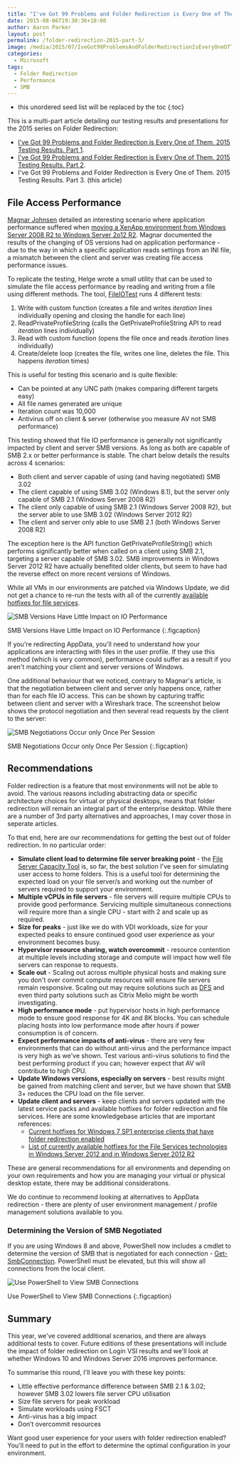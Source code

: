 ```yaml
---
title: "I've Got 99 Problems and Folder Redirection is Every One of Them. 2015 Testing Results. Part 3."
date: 2015-08-06T19:30:36+10:00
author: Aaron Parker
layout: post
permalink: /folder-redirection-2015-part-3/
image: /media/2015/07/IveGot99ProblemsAndFolderRedirectionIsEveryOneOfThem.png
categories:
  - Microsoft
tags:
  - Folder Redirection
  - Performance
  - SMB
---
```

* this unordered seed list will be replaced by the toc
{:toc}

This is a multi-part article detailing our testing results and presentations for the 2015 series on Folder Redirection:

* [I've Got 99 Problems and Folder Redirection is Every One of Them. 2015 Testing Results. Part 1]({{site.baseurl}}/folder-redirection-2015-part-1/).
* [I've Got 99 Problems and Folder Redirection is Every One of Them. 2015 Testing Results. Part 2]({{site.baseurl}}/folder-redirection-2015-part-2/).
* I've Got 99 Problems and Folder Redirection is Every One of Them. 2015 Testing Results. Part 3. (this article)

## File Access Performance

[Magnar Johnsen](http://twitter.com/magnarjohnsen) detailed an interesting scenario where application performance suffered when [moving a XenApp environment from Windows Server 2008 R2 to Windows Server 2o12 R2](http://j.mp/ini-smb). Magnar documented the results of the changing of OS versions had on application performance - due to the way in which a specific application reads settings from an INI file, a mismatch between the client and server was creating file access performance issues.

To replicate the testing, Helge wrote a small utility that can be used to simulate the file access performance by reading and writing from a file using different methods. The tool, [FileIOTest](https://helgeklein.com/blog/2015/08/fileiotest-times-duration-file-io-operations/) runs 4 different tests:

  1. Write with custom function (creates a file and writes _iteration_ lines individually opening and closing the handle for each line)
  2. ReadPrivateProfileString (calls the GetPrivateProfileString API to read _iteration_ lines individually)
  3. Read with custom function (opens the file once and reads _iteration_ lines individually)
  4. Create/delete loop (creates the file, writes one line, deletes the file. This happens _iteration_ times)

This is useful for testing this scenario and is quite flexible:

* Can be pointed at any UNC path (makes comparing different targets easy)
* All file names generated are unique
* Iteration count was 10,000
* Antivirus off on client & server (otherwise you measure AV not SMB performance)

This testing showed that file IO performance is generally not significantly impacted by client and server SMB versions. As long as both are capable of SMB 2.x or better performance is stable. The chart below details the results across 4 scenarios:

* Both client and server capable of using (and having negotiated) SMB 3.02
* The client capable of using SMB 3.02 (Windows 8.1), but the server only capable of SMB 2.1 (Windows Server 2008 R2)
* The client only capable of using SMB 2.1 (Windows Server 2008 R2), but the server able to use SMB 3.02 (Windows Server 2012 R2)
* The client and server only able to use SMB 2.1 (both Windows Server 2008 R2)

The exception here is the API function GetPrivateProfileString() which performs significantly better when called on a client using SMB 2.1, targeting a server capable of SMB 3.02. SMB improvements in Windows Server 2012 R2 have actually benefited older clients, but seem to have had the reverse effect on more recent versions of Windows.

While all VMs in our environments are patched via Windows Update, we did not get a chance to re-run the tests with all of the currently [available hotfixes for file services](https://support.microsoft.com/en-us/kb/2899011).

![SMB Versions Have Little Impact on IO Performance]({{site.baseurl}}/media/2015/08/FileIOTests.png)

SMB Versions Have Little Impact on IO Performance
{:.figcaption}

If you're redirecting AppData, you'll need to understand how your applications are interacting with files in the user profile. If they use this method (which is very common), performance could suffer as a result if you aren't matching your client and server versions of Windows.

One additional behaviour that we noticed, contrary to Magnar's article, is that the negotiation between client and server only happens once, rather than for each file IO access. This can be shown by capturing traffic between client and server with a Wireshark trace. The screenshot below shows the protocol negotiation and then several read requests by the client to the server:

![SMB Negotiations Occur only Once Per Session]({{site.baseurl}}/media/2015/08/GetPrivateProfileString.png)

SMB Negotiations Occur only Once Per Session
{:.figcaption}

## Recommendations

Folder redirection is a feature that most environments will not be able to avoid. The various reasons including abstracting data or specific architecture choices for virtual or physical desktops, means that folder redirection will remain an integral part of the enterprise desktop. While there are a number of 3rd party alternatives and approaches, I may cover those in seperate articles.

To that end, here are our recommendations for getting the best out of folder redirection. In no particular order:

* **Simulate client load to determine file server breaking point** - the [File Server Capacity Tool]({{site.baseurl}}/replicate-2015-folder-redirection-test/) is, so far, the best solution I've seen for simulating user access to home folders. This is a useful tool for determining the expected load on your file server/s and working out the number of servers required to support your environment.
* **Multiple vCPUs in file servers** - file servers will require multiple CPUs to provide good performance. Servicing multiple simultaneous connections will require more than a single CPU - start with 2 and scale up as required.
* **Size for peaks** - just like we do with VDI workloads, size for your expected peaks to ensure continued good user experience as your environment becomes busy.
* **Hypervisor resource sharing, watch overcommit** - resource contention at multiple levels including storage and compute will impact how well file servers can response to requests.
* **Scale out** - Scaling out across multiple physical hosts and making sure you don't over commit compute resources will ensure file servers remain responsive. Scaling out may require solutions such as [DFS](https://technet.microsoft.com/en-us/library/dn281957.aspx) and even third party solutions such as Citrix Melio might be worth investigating.
* **High performance mode** - put hypervisor hosts in high performance mode to ensure good response for 4K and 8K blocks. You can schedule placing hosts into low performance mode after hours if power consumption is of concern.
* **Expect performance impacts of anti-virus** - there are very few environments that can do without anti-virus and the performance impact is very high as we've shown. Test various anti-virus solutions to find the best performing product if you can; however expect that AV will contribute to high CPU.
* **Update Windows versions, especially on servers** - best results might be gained from matching client and server, but we have shown that SMB 3+ reduces the CPU load on the file server.
* **Update client and servers** - keep clients and servers updated with the latest service packs and available hotfixes for folder redirection and file services. Here are some knowledgebase articles that are important references:
  * [Current hotfixes for Windows 7 SP1 enterprise clients that have folder redirection enabled](https://support.microsoft.com/en-us/kb/2820927)
  * [List of currently available hotfixes for the File Services technologies in Windows Server 2012 and in Windows Server 2012 R2](https://support.microsoft.com/en-us/kb/2899011)

These are general recommendations for all environments and depending on your own requirements and how you are managing your virtual or physical desktop estate, there may be additional considerations.

We do continue to recommend looking at alternatives to AppData redirection - there are plenty of user environment management / profile management solutions available to you.

### Determining the Version of SMB Negotiated

If you are using Windows 8 and above, PowerShell now includes a cmdlet to determine the version of SMB that is negotiated for each connection - [Get-SmbConnection](https://technet.microsoft.com/en-us/library/jj635713). PowerShell must be elevated, but this will show all connections from the local client.

![Use PowerShell to View SMB Connections]({{site.baseurl}}/media/2015/08/get-smbconnection2.png)

Use PowerShell to View SMB Connections
{:.figcaption}

## Summary

This year, we've covered additional scenarios, and there are always additional tests to cover. Future editions of these presentations will include the impact of folder redirection on Login VSI results and we'll look at whether Windows 10 and Windows Server 2016 improves performance.

To summarise this round, I'll leave you with these key points:

* Little effective performance difference between SMB 2.1 & 3.02; however SMB 3.02 lowers file server CPU utilisation
* Size file servers for peak workload
* Simulate workloads using FSCT
* Anti-virus has a big impact
* Don’t overcommit resources

Want good user experience for your users with folder redirection enabled? You'll need to put in the effort to determine the optimal configuration in your environment.
